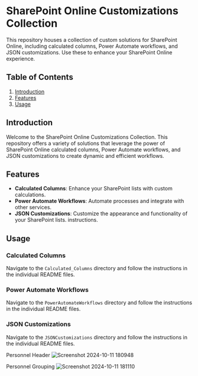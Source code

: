 # SharePoint Online Customizations Collection

This repository houses a collection of custom solutions for SharePoint Online, including calculated columns, Power Automate workflows, and JSON customizations. Use these to enhance your SharePoint Online experience.

## Table of Contents
1. [Introduction](#introduction)
2. [Features](#features)
3. [Usage](#usage)

## Introduction
Welcome to the SharePoint Online Customizations Collection. This repository offers a variety of solutions that leverage the power of SharePoint Online calculated columns, Power Automate workflows, and JSON customizations to create dynamic and efficient workflows.

## Features
- **Calculated Columns**: Enhance your SharePoint lists with custom calculations.
- **Power Automate Workflows**: Automate processes and integrate with other services.
- **JSON Customizations**: Customize the appearance and functionality of your SharePoint lists.
instructions.

## Usage
### Calculated Columns
Navigate to the `Calculated_Columns` directory and follow the instructions in the individual README files.

### Power Automate Workflows
Navigate to the `PowerAutomateWorkflows` directory and follow the instructions in the individual README files.

### JSON Customizations
Navigate to the `JSONCustomizations` directory and follow the instructions in the individual README files.


  Personnel Header
  ![Screenshot 2024-10-11 180948](https://github.com/user-attachments/assets/0b2e8d19-bc4f-4454-8e5e-1b0756dfe1c3)

  
  Personnel Grouping
  ![Screenshot 2024-10-11 181110](https://github.com/user-attachments/assets/f623b222-5646-4931-ae39-f88342c85724)



